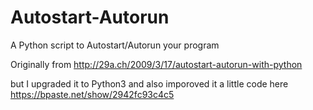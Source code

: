 # Autostart-Autorun
A Python script to Autostart/Autorun your program 

Originally from 
http://29a.ch/2009/3/17/autostart-autorun-with-python

but I upgraded it to Python3 and also imporoved it a little
code here
https://bpaste.net/show/2942fc93c4c5
